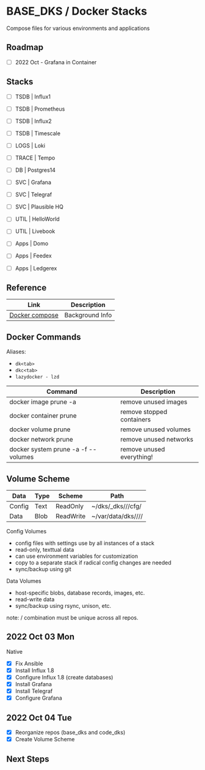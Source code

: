 # BASE_DKS / Docker Stacks 

Compose files for various environments and applications

## Roadmap 

- [ ] 2022 Oct - Grafana in Container 

## Stacks 

- [ ] TSDB  | Influx1
- [ ] TSDB  | Prometheus
- [ ] TSDB  | Influx2
- [ ] TSDB  | Timescale

- [ ] LOGS  | Loki

- [ ] TRACE | Tempo

- [ ] DB    | Postgres14

- [ ] SVC   | Grafana
- [ ] SVC   | Telegraf
- [ ] SVC   | Plausible HQ

- [ ] UTIL  | HelloWorld
- [ ] UTIL  | Livebook

- [ ] Apps  | Domo
- [ ] Apps  | Feedex
- [ ] Apps  | Ledgerex

## Reference 

| Link                      | Description     |
|---------------------------|-----------------|
| [Docker compose][compose] | Background Info |

[compose]: https://docs.docker.com/compose/

## Docker Commands

Aliases: 
- `dk<tab>`
- `dkc<tab>`
- `lazydocker - lzd`

| Command                             | Description               |
|-------------------------------------|---------------------------|
| docker image prune -a               | remove unused images      |
| docker container prune              | remove stopped containers |
| docker volume prune                 | remove unused volumes     |
| docker network prune                | remove unused networks    |
| docker system prune -a -f --volumes | remove unused everything! |

## Volume Scheme 

| Data   | Type | Scheme    | Path                                       |
|--------|------|-----------|--------------------------------------------|
| Config | Text | ReadOnly  | ~/dks/<repo>_dks/<type>/<stack>/cfg/<svc>  |
| Data   | Blob | ReadWrite | ~/var/data/dks/<host>/<type>/<stack>/<svc> |

Config Volumes 
- config files with settings use by all instances of a stack 
- read-only, texttual data  
- can use environment variables for customization 
- copy to a separate stack if radical config changes are needed 
- sync/backup using git 

Data Volumes 
- host-specific blobs, database records, images, etc.
- read-write data  
- sync/backup using rsync, unison, etc.

note: <host>/<stack> combination must be unique across all repos.

## 2022 Oct 03 Mon

Native
- [x] Fix Ansible 
- [x] Install Influx 1.8 
- [x] Configure Influx 1.8 (create databases)
- [x] Install Grafana 
- [x] Install Telegraf 
- [x] Configure Grafana 

## 2022 Oct 04 Tue

- [x] Reorganize repos (base_dks and code_dks) 
- [x] Create Volume Scheme 

## Next Steps 
